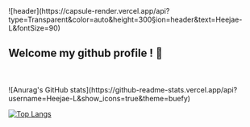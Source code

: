 <div>
![header](https://capsule-render.vercel.app/api?type=Transparent&color=auto&height=300&section=header&text=Heejae-L&fontSize=90)

## Welcome my github profile ! 👋
<br/>
<br/>
![Anurag's GitHub stats](https://github-readme-stats.vercel.app/api?username=Heejae-L&show_icons=true&theme=buefy)

[![Top Langs](https://github-readme-stats.vercel.app/api/top-langs/?username=Heejae-L)](https://github.com/Heejae-L/github-readme-stats)
  
</div>
